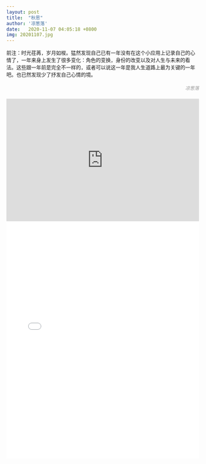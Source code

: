 ```yaml
---
layout: post
title:  "秋思"
author: '凉葱落'
date:   2020-11-07 04:05:18 +0800
img: 20201107.jpg
---
```


<p style="font-size:13px; font-weight:300">前注：时光荏苒，岁月如梭。猛然发现自己已有一年没有在这个小应用上记录自己的心情了，一年来身上发生了很多变化：角色的变换，身份的改变以及对人生与未来的看法。这些跟一年前是完全不一样的，或者可以说这一年是我人生道路上最为关键的一年吧。也已然发现少了抒发自己心情的境。</p>

<h5 style="color:#999; font-size:12px;font-weight:300; text-align: right;">凉葱落</h5>


<iframe frameborder="0" width="100%" style="min-height:320px; width:100%; border:none;" src="https://v.qq.com/txp/iframe/player.html?vid=v0176lp8z6c" allowFullScreen="true"></iframe>

<iframe frameborder="no" width="100%" style="min-height:620px; width:100%; border:none;" src="//music.163.com/outchain/player?type=1&id=3081916&auto=1&height=430"></iframe>


